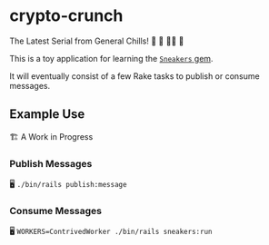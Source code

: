 # crypto-crunch
The Latest Serial from General Chills! :rabbit: :athletic_shoe: :woman_factory_worker: :currency_exchange:

This is a toy application for learning the [`Sneakers` gem](https://github.com/jondot/sneakers).

It will eventually consist of a few Rake tasks to publish or consume messages.

## Example Use

:building_construction: A Work in Progress

### Publish Messages

:desktop_computer: `./bin/rails publish:message`

### Consume Messages

:desktop_computer: `WORKERS=ContrivedWorker ./bin/rails sneakers:run`
